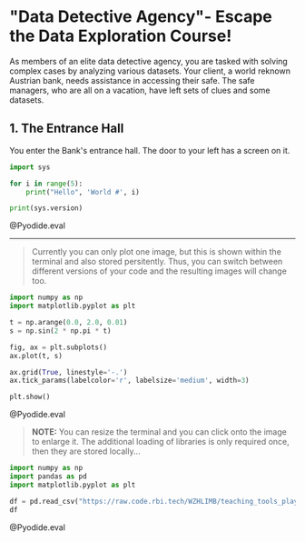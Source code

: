<!--
author:   Liad Magen
email:    liad.magen@rbinternational.com
version:  0.0.1
language: en
narrator: US English Female

comment:  A demo on Python and LiaScript.

icon:     https://pbs.twimg.com/profile_images/1388100423094087681/08Nvxq--_400x400.jpg

logo:     logo.jpg

comment:  Use the real Python in your LiaScript courses, by loading this
          template. For more information and to see, which Python-modules are
          accessible visit the [pyodide-website](https://alpha.iodide.io).

script:   ./pyodide/pyodide.js


@Pyodide.exec: @Pyodide.exec_(@uid,```@0```)

@Pyodide.exec_
<script run-once modify="# --python--\n">
async function installPackagesManually_exec(msg) {
    let module = msg.match(/ModuleNotFoundError: No module named '([^']+)/i)

    window.console.warn("Pyodide", msg)

    if (!module) {
        send.lia(msg, false)

    } else {
        if (module.length > 1) {
            module = module[1]

            if (window.pyodide_modules.includes(module)) {
                console.warn(msg)
                send.lia(msg, false)
            } else {
                send.lia("downloading module => " + module)
                window.pyodide_modules.push(module)
                await window.pyodide.loadPackage(module)
                await run_exec(code, true)
            }
        }
    }
}


async function run_exec(code, force = false) {
    if (!window.pyodide_running || force) {
        window.pyodide_running = true

        const plot = document.getElementById('target_@0')
        plot.innerHTML = ""
        document.pyodideMplTarget = plot

        if (!window.pyodide) {
            try {
                window.pyodide = await loadPyodide({ fullStdLib: false })
                window.pyodide_modules = []
                window.pyodide_running = true
            } catch (e) {
                send.lia(e.message, false)
                send.lia("LIA: stop")
            }
        }

        try {
            window.pyodide.setStdout((text) => console.log(text))
            window.pyodide.setStderr((text) => console.error(text))

            window.pyodide.setStdin({
                stdin: () => {
                    return prompt("stdin")
                }
            })

            window.pyodide.loadPackagesFromImports(code).then(async () => {
                const rslt = await window.pyodide.runPython(code)
    
                if (rslt !== undefined) {
                    send.lia(rslt)
                } else {
                    send.lia("")
                }
            }, installPackagesManually_exec);

        } catch (e) {
            installPackagesManually_exec(e.message)
        }
        send.lia("LIA: stop")
        window.pyodide_running = false
    } else {
        setTimeout(() => { run_exec(code) }, 1000)
    }
}

setTimeout(() => { run_exec(`# --python--
@1 # --python--
`) }, 500)

"calculating, please wait ..."

</script>

<div id="target_@0"></div>
@end





@Pyodide.eval: @Pyodide.eval_(@uid)

@Pyodide.eval_
<script>
async function installPackagesManually_eval(msg) {
    let module = msg.match(/ModuleNotFoundError: No module named '([^']+)/i);

    window.console.warn('Pyodide', msg);

    if (!module) {
        const err = msg.match(/File "<exec>", line (\d+).*\n((.*\n){1,3})/i);

        if (err !== null && err.length >= 3) {
            send.lia(msg,
                [[{
                    row: parseInt(err[1]) - 1,
                    column: 1,
                    text: err[2],
                    type: 'error',
                }]],
                false);
        } else {
            console.error(msg);
        }
    } else if (module.length > 1) {
        module = module[1];

        if (window.pyodide_modules.includes(module)) {
            console.error(msg);
        } else {
            console.debug('downloading module =>', module);
            window.pyodide_modules.push(module);
            await window.pyodide.loadPackage(module);
            await run_eval(code);
        }
    }
}

async function run_eval(code) {

    const plot = document.getElementById('target_@0')
    plot.innerHTML = ""
    document.pyodideMplTarget = plot

    if (!window.pyodide) {
        try {
            window.pyodide = await loadPyodide({ fullStdLib: false })
            window.pyodide_modules = []
            window.pyodide_running = true
        } catch (e) {
            console.error(e.message)
            send.lia("LIA: stop")
        }
    }

    try {
        window.pyodide.setStdout({
            write: (buffer) => {
                const decoder = new TextDecoder()
                const string = decoder.decode(buffer)
                console.stream(string)
                return buffer.length
            }
        })

        window.pyodide.setStderr({
            write: (buffer) => {
                const decoder = new TextDecoder()
                const string = decoder.decode(buffer)
                console.error(string)
                return buffer.length
            }
        })

        window.pyodide.setStdin({
            stdin: () => {
                return prompt("stdin")
            }
        })

        window.pyodide.loadPackagesFromImports(code).then(async () => {
            const rslt = await window.pyodide.runPython(code)

            if (typeof rslt === 'string') {
                send.lia(rslt)
            } else if (rslt && typeof rslt.toString === 'function') {
                send.lia(rslt.toString());
            }
        }, installPackagesManually_eval);

    } catch (e) {
        installPackagesManually_eval(e.message);
    }
    send.lia("LIA: stop")
    window.pyodide_running = false
}

if (window.pyodide_running) {
  setTimeout(() => {
    console.warn("Another process is running, wait until finished")
  }, 500)
  "LIA: stop"
} else {
  window.pyodide_running = true

  setTimeout(() => {
    run_eval(`@input`)
  }, 500)

  "LIA: wait"
}
</script>

<div id="target_@0"></div>
@end

-->

# "Data Detective Agency"- Escape the Data Exploration Course!
As members of an elite data detective agency, you are tasked with solving complex cases by analyzing various datasets. 
Your client, a world reknown Austrian bank, needs assistance in accessing their safe. 
The safe managers, who are all on a vacation, have left sets of clues and some datasets.

## 1. The Entrance Hall

You enter the Bank's entrance hall.
The door to your left has a screen on it.

``` python
import sys

for i in range(5):
	print("Hello", 'World #', i)

print(sys.version)
```
@Pyodide.eval


---

> Currently you can only plot one image, but this is shown within the terminal
> and also stored persitently. Thus, you can switch between different versions
> of your code and the resulting images will change too.

``` python
import numpy as np
import matplotlib.pyplot as plt

t = np.arange(0.0, 2.0, 0.01)
s = np.sin(2 * np.pi * t)

fig, ax = plt.subplots()
ax.plot(t, s)

ax.grid(True, linestyle='-.')
ax.tick_params(labelcolor='r', labelsize='medium', width=3)

plt.show()
```
@Pyodide.eval

> **NOTE:** You can resize the terminal and you can click onto the image to
> enlarge it. The additional loading of libraries is only required once, then
> they are stored locally...


``` python
import numpy as np
import pandas as pd
import matplotlib.pyplot as plt

df = pd.read_csv("https://raw.code.rbi.tech/WZHLIMB/teaching_tools_playground/main/EDA/tips.csv?token=GHSAT0AAAAAAAAAQ5MT5HGWQYXGBO64QWKGZ45ES4A")
df
```
@Pyodide.eval
